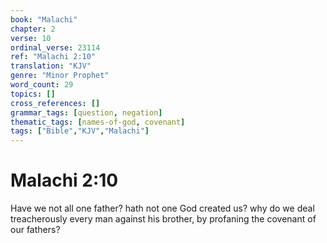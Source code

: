 ```yaml
---
book: "Malachi"
chapter: 2
verse: 10
ordinal_verse: 23114
ref: "Malachi 2:10"
translation: "KJV"
genre: "Minor Prophet"
word_count: 29
topics: []
cross_references: []
grammar_tags: [question, negation]
thematic_tags: [names-of-god, covenant]
tags: ["Bible","KJV","Malachi"]
---
```


# Malachi 2:10

Have we not all one father? hath not one God created us? why do we deal treacherously every man against his brother, by profaning the covenant of our fathers?
